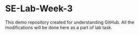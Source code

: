 # SE-Lab-Week-3
This demo repository created for understanding GitHub. All the modifications will be done here as a part of lab task.
